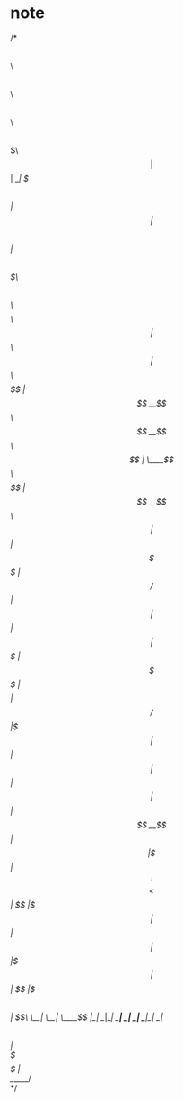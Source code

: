 # note

/*
        $$\   $$\           $$\       $$\                 $$\   $$\           $$\       
        $$$\  $$ |          $$ |      \__|                $$$\  $$ |          $$ |      
        $$$$\ $$ | $$$$$$\  $$$$$$$\  $$\  $$$$$$\        $$$$\ $$ | $$$$$$\  $$ |  $$\ 
        $$ $$\$$ |$$  __$$\ $$  __$$\ $$ | \____$$\       $$ $$\$$ |$$  __$$\ $$ | $$  |
        $$ \$$$$ |$$ /  $$ |$$ |  $$ |$$ | $$$$$$$ |      $$ \$$$$ |$$$$$$$$ |$$$$$$  / 
        $$ |\$$$ |$$ |  $$ |$$ |  $$ |$$ |$$  __$$ |      $$ |\$$$ |$$   ____|$$  _$$<  
        $$ | \$$ |\$$$$$$$ |$$ |  $$ |$$ |\$$$$$$$ |      $$ | \$$ |\$$$$$$$\ $$ | \$$\ 
        \__|  \__| \____$$ |\__|  \__|\__| \_______|      \__|  \__| \_______|\__|  \__|
                $$\   $$ |                                                            
                \$$$$$$  |                                                            
                \______/                                                             
 */
